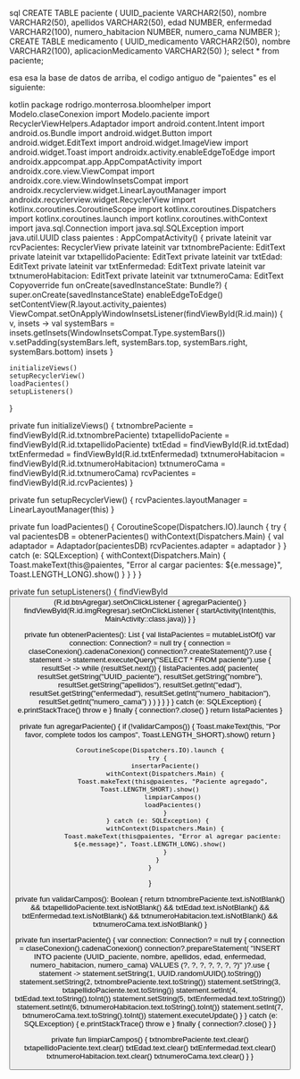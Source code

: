  sql
CREATE TABLE paciente (
UUID_paciente VARCHAR2(50),
nombre VARCHAR2(50),
apellidos VARCHAR2(50),
edad NUMBER,
enfermedad VARCHAR2(100),
numero_habitacion NUMBER,
numero_cama NUMBER
);
CREATE TABLE medicamento (
UUID_medicamento VARCHAR2(50),
nombre VARCHAR2(100),
aplicacionMedicamento VARCHAR2(50)
);
select * from paciente;
 

esa esa la base de datos de arriba, el codigo antiguo de "paientes" es el siguiente:

 kotlin
package rodrigo.monterrosa.bloomhelper
import Modelo.claseConexion
import Modelo.paciente
import RecyclerViewHelpers.Adaptador
import android.content.Intent
import android.os.Bundle
import android.widget.Button
import android.widget.EditText
import android.widget.ImageView
import android.widget.Toast
import androidx.activity.enableEdgeToEdge
import androidx.appcompat.app.AppCompatActivity
import androidx.core.view.ViewCompat
import androidx.core.view.WindowInsetsCompat
import androidx.recyclerview.widget.LinearLayoutManager
import androidx.recyclerview.widget.RecyclerView
import kotlinx.coroutines.CoroutineScope
import kotlinx.coroutines.Dispatchers
import kotlinx.coroutines.launch
import kotlinx.coroutines.withContext
import java.sql.Connection
import java.sql.SQLException
import java.util.UUID
class paientes : AppCompatActivity() {
private lateinit var rcvPacientes: RecyclerView
private lateinit var txtnombrePaciente: EditText
private lateinit var txtapellidoPaciente: EditText
private lateinit var txtEdad: EditText
private lateinit var txtEnfermedad: EditText
private lateinit var txtnumeroHabitacion: EditText
private lateinit var txtnumeroCama: EditText
Copyoverride fun onCreate(savedInstanceState: Bundle?) {
    super.onCreate(savedInstanceState)
    enableEdgeToEdge()
    setContentView(R.layout.activity_paientes)
    ViewCompat.setOnApplyWindowInsetsListener(findViewById(R.id.main)) { v, insets ->
        val systemBars = insets.getInsets(WindowInsetsCompat.Type.systemBars())
        v.setPadding(systemBars.left, systemBars.top, systemBars.right, systemBars.bottom)
        insets
    }

    initializeViews()
    setupRecyclerView()
    loadPacientes()
    setupListeners()
}

private fun initializeViews() {
    txtnombrePaciente = findViewById(R.id.txtnombrePaciente)
    txtapellidoPaciente = findViewById(R.id.txtapellidoPaciente)
    txtEdad = findViewById(R.id.txtEdad)
    txtEnfermedad = findViewById(R.id.txtEnfermedad)
    txtnumeroHabitacion = findViewById(R.id.txtnumeroHabitacion)
    txtnumeroCama = findViewById(R.id.txtnumeroCama)
    rcvPacientes = findViewById(R.id.rcvPacientes)
}

private fun setupRecyclerView() {
    rcvPacientes.layoutManager = LinearLayoutManager(this)
}

private fun loadPacientes() {
    CoroutineScope(Dispatchers.IO).launch {
        try {
            val pacientesDB = obtenerPacientes()
            withContext(Dispatchers.Main) {
                val adaptador = Adaptador(pacientesDB)
                rcvPacientes.adapter = adaptador
            }
        } catch (e: SQLException) {
            withContext(Dispatchers.Main) {
                Toast.makeText(this@paientes, "Error al cargar pacientes: ${e.message}", Toast.LENGTH_LONG).show()
            }
        }
    }
}

private fun setupListeners() {
    findViewById<Button>(R.id.btnAgregar).setOnClickListener { agregarPaciente() }
    findViewById<ImageView>(R.id.imgRegresar).setOnClickListener {
        startActivity(Intent(this, MainActivity::class.java))
    }
}

private fun obtenerPacientes(): List<paciente> {
    val listaPacientes = mutableListOf<paciente>()
    var connection: Connection? = null
    try {
        connection = claseConexion().cadenaConexion()
        connection?.createStatement()?.use { statement ->
            statement.executeQuery("SELECT * FROM paciente").use { resultSet ->
                while (resultSet.next()) {
                    listaPacientes.add(
                        paciente(
                            resultSet.getString("UUID_paciente"),
                            resultSet.getString("nombre"),
                            resultSet.getString("apellidos"),
                            resultSet.getInt("edad"),
                            resultSet.getString("enfermedad"),
                            resultSet.getInt("numero_habitacion"),
                            resultSet.getInt("numero_cama")
                        )
                    )
                }
            }
        }
    } catch (e: SQLException) {
        e.printStackTrace()
        throw e
    } finally {
        connection?.close()
    }
    return listaPacientes
}

private fun agregarPaciente() {
    if (!validarCampos()) {
        Toast.makeText(this, "Por favor, complete todos los campos", Toast.LENGTH_SHORT).show()
        return
    }

    CoroutineScope(Dispatchers.IO).launch {
        try {
            insertarPaciente()
            withContext(Dispatchers.Main) {
                Toast.makeText(this@paientes, "Paciente agregado", Toast.LENGTH_SHORT).show()
                limpiarCampos()
                loadPacientes()
            }
        } catch (e: SQLException) {
            withContext(Dispatchers.Main) {
                Toast.makeText(this@paientes, "Error al agregar paciente: ${e.message}", Toast.LENGTH_LONG).show()
            }
        }
    }
}

private fun validarCampos(): Boolean {
    return txtnombrePaciente.text.isNotBlank() &&
            txtapellidoPaciente.text.isNotBlank() &&
            txtEdad.text.isNotBlank() &&
            txtEnfermedad.text.isNotBlank() &&
            txtnumeroHabitacion.text.isNotBlank() &&
            txtnumeroCama.text.isNotBlank()
}

private fun insertarPaciente() {
    var connection: Connection? = null
    try {
        connection = claseConexion().cadenaConexion()
        connection?.prepareStatement(
            "INSERT INTO paciente (UUID_paciente, nombre, apellidos, edad, enfermedad, numero_habitacion, numero_cama) VALUES (?, ?, ?, ?, ?, ?, ?)"
        )?.use { statement ->
            statement.setString(1, UUID.randomUUID().toString())
            statement.setString(2, txtnombrePaciente.text.toString())
            statement.setString(3, txtapellidoPaciente.text.toString())
            statement.setInt(4, txtEdad.text.toString().toInt())
            statement.setString(5, txtEnfermedad.text.toString())
            statement.setInt(6, txtnumeroHabitacion.text.toString().toInt())
            statement.setInt(7, txtnumeroCama.text.toString().toInt())
            statement.executeUpdate()
        }
    } catch (e: SQLException) {
        e.printStackTrace()
        throw e
    } finally {
        connection?.close()
    }
}

private fun limpiarCampos() {
    txtnombrePaciente.text.clear()
    txtapellidoPaciente.text.clear()
    txtEdad.text.clear()
    txtEnfermedad.text.clear()
    txtnumeroHabitacion.text.clear()
    txtnumeroCama.text.clear()
}
}
 
